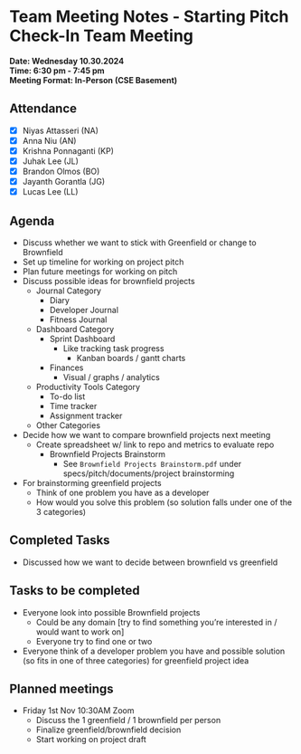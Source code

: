 # Team Meeting Notes - Starting Pitch Check-In Team Meeting

**Date: Wednesday 10.30.2024**\
**Time: 6:30 pm - 7:45 pm**\
**Meeting Format: In-Person (CSE Basement)**

## Attendance

- [x] Niyas Attasseri (NA)
- [x] Anna Niu (AN)
- [x] Krishna Ponnaganti (KP)
- [x] Juhak Lee (JL)
- [x] Brandon Olmos (BO)
- [x] Jayanth Gorantla (JG)
- [x] Lucas Lee (LL)

## Agenda

- Discuss whether we want to stick with Greenfield or change to Brownfield
- Set up timeline for working on project pitch
- Plan future meetings for working on pitch
- Discuss possible ideas for brownfield projects
    - Journal Category
        - Diary
        - Developer Journal
        - Fitness Journal
    - Dashboard Category
        - Sprint Dashboard
            - Like tracking task progress
                - Kanban boards / gantt charts
        - Finances
            - Visual / graphs / analytics
    - Productivity Tools Category
        - To-do list
        - Time tracker
        - Assignment tracker
    - Other Categories
- Decide how we want to compare brownfield projects next meeting
    - Create spreadsheet w/ link to repo and metrics to evaluate repo
        - Brownfield Projects Brainstorm
            - See `Brownfield Projects Brainstorm.pdf` under specs/pitch/documents/project brainstorming
- For brainstorming greenfield projects
    - Think of one problem you have as a developer
    - How would you solve this problem (so solution falls under one of the 3 categories)

## Completed Tasks

- Discussed how we want to decide between brownfield vs greenfield

## Tasks to be completed

- Everyone look into possible Brownfield projects
    - Could be any domain [try to find something you’re interested in / would want to work on]
    - Everyone try to find one or two
- Everyone think of a developer problem you have and possible solution (so fits in one of three categories) for greenfield project idea

## Planned meetings

- Friday 1st Nov 10:30AM Zoom
    - Discuss the 1 greenfield / 1 brownfield per person
    - Finalize greenfield/brownfield decision
    - Start working on project draft